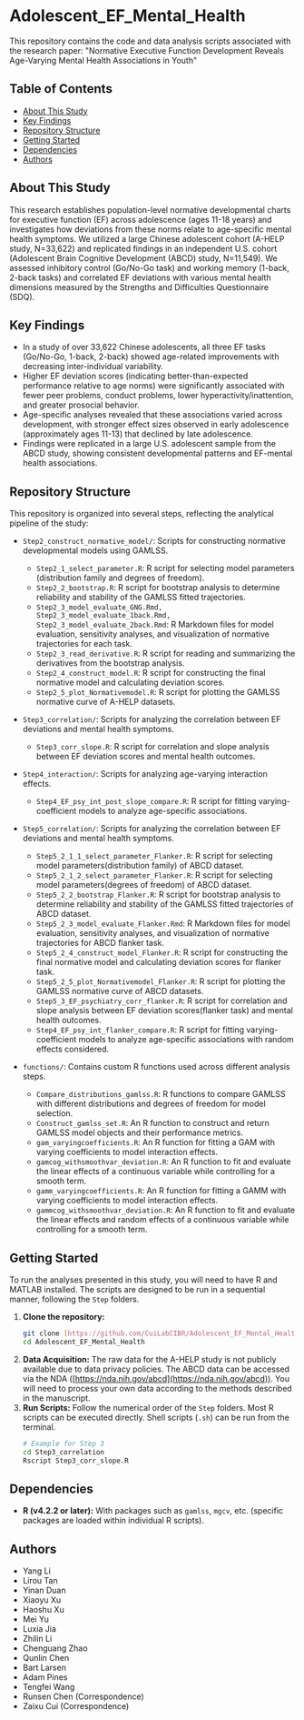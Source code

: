 # Adolescent_EF_Mental_Health

This repository contains the code and data analysis scripts associated with the research paper:
"Normative Executive Function Development Reveals Age-Varying Mental Health Associations in Youth" 

## Table of Contents

- [About This Study](#about-this-study)
- [Key Findings](#key-findings)
- [Repository Structure](#repository-structure)
- [Getting Started](#getting-started)
- [Dependencies](#dependencies)
- [Authors](#authors)

## About This Study

This research establishes population-level normative developmental charts for executive function (EF) across adolescence (ages 11-18 years) and investigates how deviations from these norms relate to age-specific mental health symptoms. We utilized a large Chinese adolescent cohort (A-HELP study, N=33,622) and replicated findings in an independent U.S. cohort (Adolescent Brain Cognitive Development (ABCD) study, N=11,549). We assessed inhibitory control (Go/No-Go task) and working memory (1-back, 2-back tasks) and correlated EF deviations with various mental health dimensions measured by the Strengths and Difficulties Questionnaire (SDQ).

## Key Findings

* In a study of over 33,622 Chinese adolescents, all three EF tasks (Go/No-Go, 1-back, 2-back) showed age-related improvements with decreasing inter-individual variability.
* Higher EF deviation scores (indicating better-than-expected performance relative to age norms) were significantly associated with fewer peer problems, conduct problems, lower hyperactivity/inattention, and greater prosocial behavior.
* Age-specific analyses revealed that these associations varied across development, with stronger effect sizes observed in early adolescence (approximately ages 11-13) that declined by late adolescence.
* Findings were replicated in a large U.S. adolescent sample from the ABCD study, showing consistent developmental patterns and EF-mental health associations.

## Repository Structure

This repository is organized into several steps, reflecting the analytical pipeline of the study:

+ `Step2_construct_normative_model/`: Scripts for constructing normative developmental models using GAMLSS.
  + `Step2_1_select_parameter.R`: R script for selecting model parameters (distribution family and degrees of freedom).
  + `Step2_2_bootstrap.R`: R script for bootstrap analysis to determine reliability and stability of the GAMLSS fitted trajectories.
  + `Step2_3_model_evaluate_GNG.Rmd, Step2_3_model_evaluate_1back.Rmd, Step2_3_model_evaluate_2back.Rmd`: R Markdown files for model evaluation, sensitivity analyses, and visualization of normative trajectories for each task.
  + `Step2_3_read_derivative.R`: R script for reading and summarizing the derivatives from the bootstrap analysis.
  + `Step2_4_construct_model.R`: R script for constructing the final normative model and calculating deviation scores.
  + `Step2_5_plot_Normativemodel.R`: R script for plotting the GAMLSS normative curve of A-HELP datasets.

+ `Step3_correlation/`: Scripts for analyzing the correlation between EF deviations and mental health symptoms.
  + `Step3_corr_slope.R`: R script for correlation and slope analysis between EF deviation scores and mental health outcomes.

+ `Step4_interaction/`: Scripts for analyzing age-varying interaction effects.
  + `Step4_EF_psy_int_post_slope_compare.R`: R script for fitting varying-coefficient models to analyze age-specific associations.

+ `Step5_correlation/`: Scripts for analyzing the correlation between EF deviations and mental health symptoms.
  + `Step5_2_1_1_select_parameter_Flanker.R`: R script for selecting model parameters(distribution family) of ABCD dataset.
  + `Step5_2_1_2_select_parameter_Flanker.R`: R script for selecting model parameters(degrees of freedom) of ABCD dataset.
  + `Step5_2_2_bootstrap_Flanker.R`: R script for bootstrap analysis to determine reliability and stability of the GAMLSS fitted trajectories of ABCD dataset.
  + `Step5_2_3_model_evaluate_Flanker.Rmd`: R Markdown files for model evaluation, sensitivity analyses, and visualization of normative trajectories for ABCD flanker task.
  + `Step5_2_4_construct_model_Flanker.R`: R script for constructing the final normative model and calculating deviation scores for flanker task.
  + `Step5_2_5_plot_Normativemodel_Flanker.R`: R script for plotting the GAMLSS normative curve of ABCD datasets.
  + `Step5_3_EF_psychiatry_corr_flanker.R`: R script for correlation and slope analysis between EF deviation scores(flanker task) and mental health outcomes.
  + `Step4_EF_psy_int_flanker_compare.R`: R script for fitting varying-coefficient models to analyze age-specific associations with random effects considered.

+ `functions/`: Contains custom R functions used across different analysis steps.
  + `Compare_distributions_gamlss.R`: R functions to compare GAMLSS with different distributions and degrees of freedom for model selection.
  + `Construct_gamlss_set.R`: An R function to construct and return GAMLSS model objects and their performance metrics.
  + `gam_varyingcoefficients.R`: An R function for fitting a GAM with varying coefficients to model interaction effects.
  + `gamcog_withsmoothvar_deviation.R`: An R function to fit and evaluate the linear effects of a continuous variable while controlling for a smooth term.
  + `gamm_varyingcoefficients.R`: An R function for fitting a GAMM with varying coefficients to model interaction effects.
  + `gammcog_withsmoothvar_deviation.R`: An R function to fit and evaluate the linear effects and random effects of a continuous variable while controlling for a smooth term.

## Getting Started

To run the analyses presented in this study, you will need to have R and MATLAB installed. The scripts are designed to be run in a sequential manner, following the `Step` folders.

1.  **Clone the repository:**
    ```bash
    git clone [https://github.com/CuiLabCIBR/Adolescent_EF_Mental_Health.git](https://github.com/CuiLabCIBR/Adolescent_EF_Mental_Health.git)
    cd Adolescent_EF_Mental_Health
    ```
2.  **Data Acquisition:** The raw data for the A-HELP study is not publicly available due to data privacy policies. The ABCD data can be accessed via the NDA ([https://nda.nih.gov/abcd](https://nda.nih.gov/abcd)). You will need to process your own data according to the methods described in the manuscript.
3.  **Run Scripts:** Follow the numerical order of the `Step` folders. Most R scripts can be executed directly. Shell scripts (`.sh`) can be run from the terminal.
    ```bash
    # Example for Step 3
    cd Step3_correlation
    Rscript Step3_corr_slope.R
    ```

## Dependencies

* **R (v4.2.2 or later):** With packages such as `gamlss`, `mgcv`, etc. (specific packages are loaded within individual R scripts).

## Authors

* Yang Li
* Lirou Tan
* Yinan Duan
* Xiaoyu Xu
* Haoshu Xu
* Mei Yu
* Luxia Jia
* Zhilin Li
* Chenguang Zhao
* Qunlin Chen
* Bart Larsen
* Adam Pines
* Tengfei Wang
* Runsen Chen (Correspondence)
* Zaixu Cui (Correspondence)
